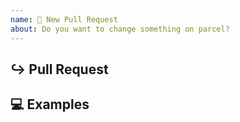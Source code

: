 ```yaml
---
name: 🙋 New Pull Request
about: Do you want to change something on parcel?
---
```


<!---
Thanks for filing a pull request 😄 ! Before you submit, please read the following:

Search open/closed issues before submitting since someone might have pushed the same thing before!
-->
## ↪️ Pull Request
<!---
Provide a general summary of the pull request here
Does this address an existing issue?
-->

## 💻 Examples

<!-- Examples help us understand the requested feature better -->

<!-- Love parcel? Please consider supporting our collective:
👉  https://opencollective.com/parcel/donate -->
